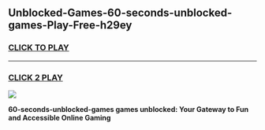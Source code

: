 
## Unblocked-Games-60-seconds-unblocked-games-Play-Free-h29ey
<h3>
<a href="https://premium76.site?title=60-seconds-unblocked-games&ref=15A">CLICK TO PLAY</a></h3>
<hr>

<h3>
<a href="https://premium76.site?title=60-seconds-unblocked-games&ref=15A">CLICK 2 PLAY</a>
  
</h3>

<a href="https://premium76.site?title=60-seconds-unblocked-games&ref=15A"><img src="https://clearcache.store/games.png"></a>


**60-seconds-unblocked-games games unblocked: Your Gateway to Fun and Accessible Online Gaming**
